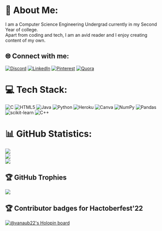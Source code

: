 # 💫 About Me:
I am a Computer Science Engineering Undergrad currently in my Second Year of college.<br>Apart from coding and tech, I am an avid reader and I enjoy creating content of my own.<br>


## 🌐 Connect with me:
[![Discord](https://img.shields.io/badge/Discord-%237289DA.svg?logo=discord&logoColor=white)](htttps://discord.gg/https://discord.gg/Tn5XUfbN) [![LinkedIn](https://img.shields.io/badge/LinkedIn-%230077B5.svg?logo=linkedin&logoColor=white)](https://linkedin.com/in/anuvab-chakravarty-001b39233) [![Pinterest](https://img.shields.io/badge/Pinterest-%23E60023.svg?logo=Pinterest&logoColor=white)](https://pinterest.com/Vanaub) [![Quora](https://img.shields.io/badge/Quora-%23B92B27.svg?logo=Quora&logoColor=white)](https://quora.com/profile/Anuvab-Chakravarty) 

# 💻 Tech Stack:
![C](https://img.shields.io/badge/c-%2300599C.svg?style=flat&logo=c&logoColor=white) ![HTML5](https://img.shields.io/badge/html5-%23E34F26.svg?style=flat&logo=html5&logoColor=white) ![Java](https://img.shields.io/badge/java-%23ED8B00.svg?style=flat&logo=java&logoColor=white) ![Python](https://img.shields.io/badge/python-3670A0?style=flat&logo=python&logoColor=ffdd54) ![Heroku](https://img.shields.io/badge/heroku-%23430098.svg?style=flat&logo=heroku&logoColor=white) ![Canva](https://img.shields.io/badge/Canva-%2300C4CC.svg?style=flat&logo=Canva&logoColor=white) ![NumPy](https://img.shields.io/badge/numpy-%23013243.svg?style=flat&logo=numpy&logoColor=white) ![Pandas](https://img.shields.io/badge/pandas-%23150458.svg?style=flat&logo=pandas&logoColor=white) ![scikit-learn](https://img.shields.io/badge/scikit--learn-%23F7931E.svg?style=flat&logo=scikit-learn&logoColor=white) ![C++](https://img.shields.io/badge/c++-%2300599C.svg?style=flat&logo=c%2B%2B&logoColor=white)
# 📊 GitHub Statistics:
![](https://github-readme-stats.vercel.app/api?username=Vanaub22&theme=dark&hide_border=false&include_all_commits=true&count_private=true)<br/>
![](https://github-readme-streak-stats.herokuapp.com/?user=Vanaub22&theme=dark&hide_border=false)<br/>
![](https://github-readme-stats.vercel.app/api/top-langs/?username=Vanaub22&theme=dark&hide_border=false&include_all_commits=true&count_private=true&layout=compact)

## 🏆 GitHub Trophies
![](https://github-profile-trophy.vercel.app/?username=Vanaub22&theme=radical&no-frame=false&no-bg=true&margin-w=4)

<!-- Proudly created with GPRM ( https://gprm.itsvg.in ) -->
## 🏆 Contributor badges for Hactoberfest'22
[![@vanaub22's Holopin board](https://holopin.me/vanaub22)](https://holopin.io/@vanaub22)
